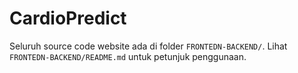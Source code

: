 # CardioPredict

Seluruh source code website ada di folder `FRONTEDN-BACKEND/`.
Lihat `FRONTEDN-BACKEND/README.md` untuk petunjuk penggunaan.
